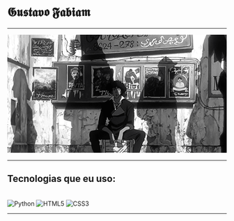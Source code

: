 #  𝕲𝖚𝖘𝖙𝖆𝖛𝖔 𝕱𝖆𝖇𝖎𝖆𝖒 

---
![MEU GIF](https://github.com/Fabiamz/Fabiamz/blob/main/Register%20-%20Login.gif)

---

##  Tecnologias que eu uso:
<div style="display: inline_block"><br>
  <img align="center" alt="Python" height="40" width="40" src="https://cdn.jsdelivr.net/gh/devicons/devicon/icons/python/python-original.svg" />
  <img align="center" alt="HTML5" height="40" width="40" src="https://cdn.jsdelivr.net/gh/devicons/devicon/icons/html5/html5-original.svg" />
  <img align="center" alt="CSS3" height="40" width="40" src="https://cdn.jsdelivr.net/gh/devicons/devicon/icons/css3/css3-original.svg" />
</div>

---

